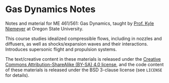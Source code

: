 # Gas Dynamics Notes

Notes and material for ME 461/561: Gas Dynamics, taught by [Prof. Kyle Niemeyer](https://niemeyer-research-group.github.io) at Oregon State University.

This course studies idealized compressible flows, including in nozzles and diffusers, as well as shocks/expansion waves and their interactions. Introduces supersonic flight and propulsion systems.

The text/creative content in these materials is released under the [Creative Commons Attribution-ShareAlike (BY-SA) 4.0 license](https://creativecommons.org/licenses/by-sa/4.0), and the code content of these materials is released under the BSD 3-clause license (see `LICENSE` for details).
